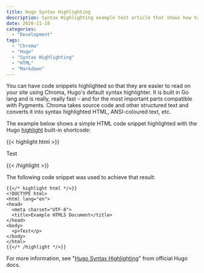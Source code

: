 ```yaml
---
title: Hugo Syntax Highlighting
description: Syntax Highlighting example test article that shows how to creating and highlighting code blocks in Hugo-generated site
date: 2020-11-18
categories:
  - "Development"
tags:
  - "Chroma"
  - "Hugo"
  - "Syntax Highlighting"
  - "HTML"
  - "Markdown"
---
```


You can have code snippets highlighted so that they are easier to read on your site using Chroma, Hugo's default syntax highlighter. It is built in Go lang and is really, really fast – and for the most important parts compatible with Pygments. Chroma takes source code and other structured text and converts it into syntax highlighted HTML, ANSI-coloured text, etc.
<!--more-->

The example below shows a simple HTML code snippet highlighted with the Hugo [highlight](https://gohugo.io/content-management/shortcodes/#highlight) built-in shortcode:

{{< highlight html >}}
<!DOCTYPE html>
<html lang="en">
<head>
  <meta charset="UTF-8">
  <title>Example HTML5 Document</title>
</head>
<body>
  <p>Test</p>
</body>
</html>
{{< /highlight >}}

The following code snippet was used to achieve that result:

```
{{</* highlight html */>}}
<!DOCTYPE html>
<html lang="en">
<head>
  <meta charset="UTF-8">
  <title>Example HTML5 Document</title>
</head>
<body>
  <p>Test</p>
</body>
</html>
{{</* /highlight */>}}
```

For more information, see "[Hugo Syntax Highlighting](https://gohugo.io/content-management/syntax-highlighting)" from official Hugo docs.
